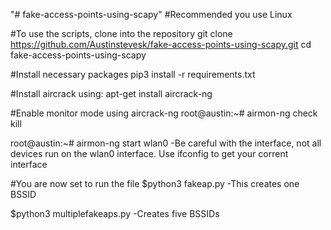 "# fake-access-points-using-scapy"
#Recommended you use Linux

#To use the scripts, clone into the repository
git clone https://github.com/Austinstevesk/fake-access-points-using-scapy.git
cd fake-access-points-using-scapy

#Install necessary packages
pip3 install -r requirements.txt

#Install aircrack using:
apt-get install aircrack-ng

#Enable monitor mode using aircrack-ng
root@austin:~# airmon-ng check kill

root@austin:~# airmon-ng start wlan0
    -Be careful with the interface, not all devices run on the wlan0 interface. Use ifconfig to get your corrent interface

#You are now set to run the file
$python3 fakeap.py
    -This creates one BSSID
    
$python3 multiplefakeaps.py
    -Creates five BSSIDs



